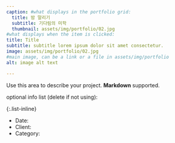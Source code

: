 ```yaml
---
caption: #what displays in the portfolio grid:
  title: 밤 말리기
  subtitle: 기다림의 미학
  thumbnail: assets/img/portfolio/02.jpg
#what displays when the item is clicked:
title: Title
subtitle: subtitle lorem ipsum dolor sit amet consectetur.
image: assets/img/portfolio/02.jpg
#main image, can be a link or a file in assets/img/portfolio
alt: image alt text

---
```

Use this area to describe your project. **Markdown** supported.

optional info list (delete if not using):

{:.list-inline} 
- Date: 
- Client: 
- Category: 

